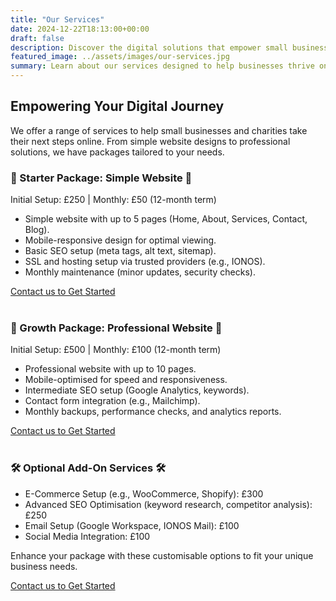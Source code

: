 ```yaml
---
title: "Our Services"
date: 2024-12-22T18:13:00+00:00
draft: false
description: Discover the digital solutions that empower small businesses.
featured_image: ../assets/images/our-services.jpg
summary: Learn about our services designed to help businesses thrive online.
---
```


<div class="mx-auto max-w-7xl px-6 lg:px-8">
  <div class="mx-auto max-w-2xl sm:text-center">
    <h2 class="text-3xl font-bold tracking-tight text-white sm:text-4xl">Empowering Your Digital Journey</h2>
    <p class="mt-6 text-lg leading-8 text-gray-300">We offer a range of services to help small businesses and charities take their next steps online. From simple website designs to professional solutions, we have packages tailored to your needs.</p>
  </div>
</div>

<div class="rounded-2xl py-10 text-center ring-1 ring-inset ring-gray-400 lg:flex lg:flex-col lg:justify-center lg:py-16">
  <div class="mx-auto px-8">
    <h3 class="text-2xl font-bold text-white">🌟 Starter Package: Simple Website 🌟</h3>
    <p class="mt-4 text-base font-semibold text-gray-300">Initial Setup: £250 | Monthly: £50 (12-month term)</p>
    <ul class="mt-6 text-gray-300 text-left">
      <li>Simple website with up to 5 pages (Home, About, Services, Contact, Blog).</li>
      <li>Mobile-responsive design for optimal viewing.</li>
      <li>Basic SEO setup (meta tags, alt text, sitemap).</li>
      <li>SSL and hosting setup via trusted providers (e.g., IONOS).</li>
      <li>Monthly maintenance (minor updates, security checks).</li>
    </ul>
    <a href="/contact" class="mt-6 block w-full rounded-md bg-indigo-600 px-3 py-2 text-center text-sm font-semibold text-white shadow-sm hover:bg-indigo-500 focus-visible:outline focus-visible:outline-2 focus-visible:outline-offset-2 focus-visible:outline-indigo-600">Contact us to Get Started</a>
  </div>
</div>
<br />

<div class="rounded-2xl py-10 text-center ring-1 ring-inset ring-gray-400 lg:flex lg:flex-col lg:justify-center lg:py-16">
  <div class="mx-auto px-8">
    <h3 class="text-2xl font-bold text-white">🚀 Growth Package: Professional Website 🚀</h3>
    <p class="mt-4 text-base font-semibold text-gray-300">Initial Setup: £500 | Monthly: £100 (12-month term)</p>
    <ul class="mt-6 text-gray-300 text-left">
      <li>Professional website with up to 10 pages.</li>
      <li>Mobile-optimised for speed and responsiveness.</li>
      <li>Intermediate SEO setup (Google Analytics, keywords).</li>
      <li>Contact form integration (e.g., Mailchimp).</li>
      <li>Monthly backups, performance checks, and analytics reports.</li>
    </ul>
    <a href="/contact" class="mt-6 block w-full rounded-md bg-indigo-600 px-3 py-2 text-center text-sm font-semibold text-white shadow-sm hover:bg-indigo-500 focus-visible:outline focus-visible:outline-2 focus-visible:outline-offset-2 focus-visible:outline-indigo-600">Contact us to Get Started</a>
  </div>
</div>
<br />

<div class="rounded-2xl py-10 text-center ring-1 ring-inset ring-gray-400 lg:flex lg:flex-col lg:justify-center lg:py-16">
  <div class="mx-auto px-8">
    <h3 class="text-2xl font-bold text-white">🛠️ Optional Add-On Services 🛠️</h3>
    <ul class="mt-6 text-gray-300 text-left">
      <li>E-Commerce Setup (e.g., WooCommerce, Shopify): £300</li>
      <li>Advanced SEO Optimisation (keyword research, competitor analysis): £250</li>
      <li>Email Setup (Google Workspace, IONOS Mail): £100</li>
      <li>Social Media Integration: £100</li>
    </ul>
    <p class="mt-6 text-gray-300">Enhance your package with these customisable options to fit your unique business needs.</p>
    <a href="/contact" class="mt-6 block w-full rounded-md bg-indigo-600 px-3 py-2 text-center text-sm font-semibold text-white shadow-sm hover:bg-indigo-500 focus-visible:outline focus-visible:outline-2 focus-visible:outline-offset-2 focus-visible:outline-indigo-600">Contact us to Get Started</a>
  </div>
</div>
<br />
